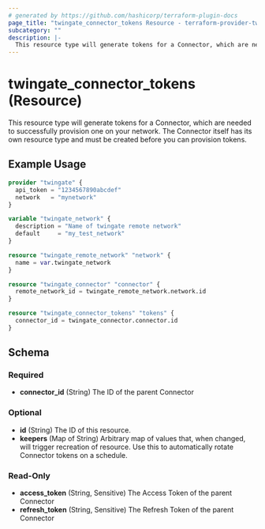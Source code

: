 ```yaml
---
# generated by https://github.com/hashicorp/terraform-plugin-docs
page_title: "twingate_connector_tokens Resource - terraform-provider-twingate"
subcategory: ""
description: |-
  This resource type will generate tokens for a Connector, which are needed to successfully provision one on your network. The Connector itself has its own resource type and must be created before you can provision tokens.
---
```


# twingate_connector_tokens (Resource)

This resource type will generate tokens for a Connector, which are needed to successfully provision one on your network. The Connector itself has its own resource type and must be created before you can provision tokens.

## Example Usage

```terraform
provider "twingate" {
  api_token = "1234567890abcdef"
  network   = "mynetwork"
}

variable "twingate_network" {
  description = "Name of twingate remote network"
  default     = "my_test_network"
}

resource "twingate_remote_network" "network" {
  name = var.twingate_network
}

resource "twingate_connector" "connector" {
  remote_network_id = twingate_remote_network.network.id
}

resource "twingate_connector_tokens" "tokens" {
  connector_id = twingate_connector.connector.id
}
```

<!-- schema generated by tfplugindocs -->
## Schema

### Required

- **connector_id** (String) The ID of the parent Connector

### Optional

- **id** (String) The ID of this resource.
- **keepers** (Map of String) Arbitrary map of values that, when changed, will trigger recreation of resource. Use this to automatically rotate Connector tokens on a schedule.

### Read-Only

- **access_token** (String, Sensitive) The Access Token of the parent Connector
- **refresh_token** (String, Sensitive) The Refresh Token of the parent Connector


